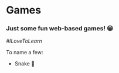 <h1>Games</h1>

<h3>Just some fun web-based games! &#128513;</h3>
<i>#ILoveToLearn</i>

<p>To name a few:</p>

<ul>
  <li>Snake &#128013;</li>
</ul>
